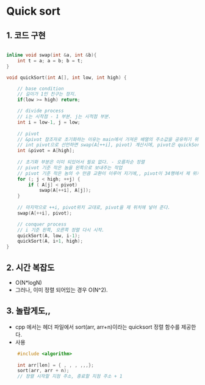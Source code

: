 # Quick sort

## 1. 코드 구현

```cpp

inline void swap(int &a, int &b){
    int t = a; a = b; b = t;
}

void quickSort(int A[], int low, int high) {

    // base condition
    // 길이가 1인 친구는 정지.
    if(low >= high) return;

    // divide process
    // i는 시작점 - 1 부분. j는 시적점 부분.
    int i = low-1, j = low;
    
    // pivot
    // &pivot 참조자로 초기화하는 이유는 main에서 가져온 배열의 주소값을 공유하기 위해서 이다.
    // int pivot으로 선언하면 swap(A[++i], pivot) 계산시에, pivot은 quickSort 안에서 한시적으로 생성된 메모리 이므로 정보가 pivot에서 A[++i]로만 넘어간다.
    int &pivot = A[high];
    
    // 초기화 부분은 이미 되있어서 필요 없다. - 오름차순 정렬
    // pivot 기준 작은 놈을 왼쪽으로 보내주는 작업
    // pivot 기준 작은 놈의 수 만큼 교환이 이루어 지기에,, pivot이 34행에서 제 위치에 들어가게 된다.
    for (; j < high; ++j) {
        if ( A[j] < pivot)
            swap(A[++i], A[j]);
    }
    
    // 마지막으로 ++i, pivot위치 교대로, pivot을 제 위치에 넣어 준다.
    swap(A[++i], pivot);

    // conquer process
    // i 기준 왼쪽, 오른쪽 정렬 다시 시작.
    quickSort(A, low, i-1);
    quickSort(A, i+1, high);
}

```

## 2. 시간 복잡도
 - O(N\*logN)
 - 그러나, 이미 정렬 되어있는 경우 O(N^2).
 
## 3. 놀랍게도,,
 - cpp 에서는 <algorithm> 헤더 파일에서 sort(arr, arr+n)이라는 quicksort 정렬 함수를 제공한다.
 - 사용
```cpp
    #include <algorithm>
    
    int arr[len] = { , , , ,,,};
    sort(arr, arr + n);
    // 정렬 시작할 지점 주소, 종료할 지점 주소 + 1
```
    
